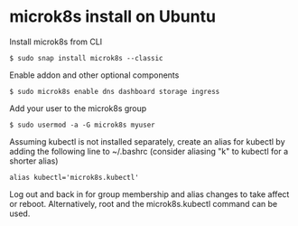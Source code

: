 # microk8s install on Ubuntu

Install microk8s from CLI

```
$ sudo snap install microk8s --classic
```

Enable addon and other optional components

```
$ sudo microk8s enable dns dashboard storage ingress
```

Add your user to the microk8s group

```
$ sudo usermod -a -G microk8s myuser
```

Assuming kubectl is not installed separately, create an alias for kubectl by adding the following line to ~/.bashrc (consider aliasing "k" to kubectl for a shorter alias)

```
alias kubectl='microk8s.kubectl'
```

Log out and back in for group membership and alias changes to take affect or reboot.  Alternatively, root and the microk8s.kubectl command can be used.
